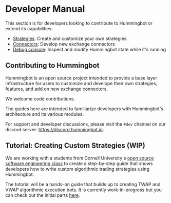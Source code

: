 # Developer Manual

This section is for developers looking to contribute to Hummingbot or extend its capabilities:

* [Strategies](/developers/strategies): Create and customize your own strategies
* [Connectors](/developers/connectors): Develop new exchange connectors
* [Debug console](/developers/debug): Inspect and modify Hummingbot state while it's running

## Contributing to Hummingbot

Hummingbot is an open source project intended to provide a base layer infrastructure for users to customize and develope their own strategies, features, and add on new exchange connectors.

We welcome code contributions.

The guides here are intended to familiarize developers with Hummingbot's architecture and its various modules.

For support and developer discussions, please visit the `#dev` channel on our discord server: https://discord.hummingbot.io.

## Tutorial: Creating Custom Strategies (WIP)

We are working with a students from Cornell University's [open source software engineering class](https://www.cs.cornell.edu/courses/cs5152/2017sp/) to create a step-by-step guide that shows developers how to write custom algorithmic trading strategies using Hummingbot. 

The tutorial will be a hands-on guide that builds up to creating TWAP and VWAP algorithmic execution bots. It is currently work-in-progress but you can check out the initial parts [here](/developers/tutorial).